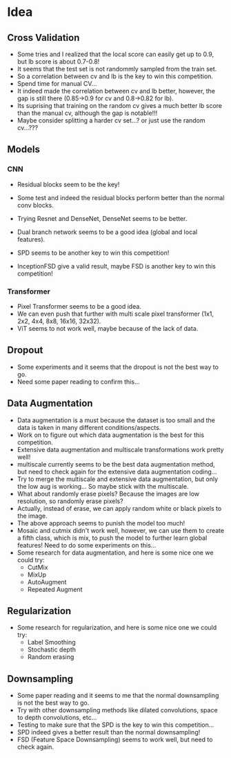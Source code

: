# Idea

## Cross Validation
+ Some tries and I realized that the local score can easily get up to 0.9, but lb score is about 0.7-0.8!
+ It seems that the test set is not randommly sampled from the train set.
+ So a correlation between cv and lb is the key to win this competition.
+ Spend time for manual CV...
+ It indeed made the correlation between cv and lb better, however, the gap is still there (0.85->0.9 for cv and 0.8->0.82 for lb).
+ Its suprising that training on the random cv gives a much better lb score than the manual cv, although the gap is notable!!!
+ Maybe consider splitting a harder cv set...? or just use the random cv...???

## Models
### CNN
+ Residual blocks seem to be the key!
+ Some test and indeed the residual blocks perform better than the normal conv blocks.
+ Trying Resnet and DenseNet, DenseNet seems to be better.

+ Dual branch network seems to be a good idea (global and local features).
+ SPD seems to be another key to win this competition!

+ InceptionFSD give a valid result, maybe FSD is another key to win this competition!
### Transformer
+ Pixel Transformer seems to be a good idea.
+ We can even push that further with multi scale pixel transformer (1x1, 2x2, 4x4, 8x8, 16x16, 32x32).
+ ViT seems to not work well, maybe because of the lack of data.

## Dropout
+ Some experiments and it seems that the dropout is not the best way to go.
+ Need some paper reading to confirm this...

## Data Augmentation
+ Data augmentation is a must because the dataset is too small and the data is taken in many different conditions/aspects.
+ Work on to figure out which data augmentation is the best for this competition.
+ Extensive data augmentation and multiscale transformations work pretty well!
+ multiscale currently seems to be the best data augmentation method, but need to check again for the extensive data augmentation coding...
+ Try to merge the multiscale and extensive data augmentation, but only the low aug is working... So maybe stick with the multiscale.
+ What about randomly erase pixels? Because the images are low resolution, so randomly erase pixels?
+ Actually, instead of erase, we can apply random white or black pixels to the image.
+ The above approach seems to punish the model too much!
+ Mosaic and cutmix didn't work well, however, we can use them to create a fifth class, which is mix, to push the model to further learn global features! Need to do some experiments on this...
+ Some research for data augmentation, and here is some nice one we could try:
  + CutMix
  + MixUp
  + AutoAugment
  + Repeated Augment

## Regularization
+ Some research for regularization, and here is some nice one we could try:
  + Label Smoothing
  + Stochastic depth
  + Random erasing
## Downsampling
+ Some paper reading and it seems to me that the normal downsampling is not the best way to go.
+ Try with other downsampling methods like dilated convolutions, space to depth convolutions, etc...
+ Testing to make sure that the SPD is the key to win this competition...
+ SPD indeed gives a better result than the normal downsampling!
+ FSD (Feature Space Downsampling) seems to work well, but need to check again.
